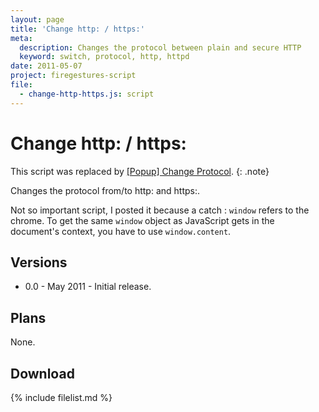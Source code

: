```yaml
---
layout: page
title: 'Change http: / https:'
meta:
  description: Changes the protocol between plain and secure HTTP
  keyword: switch, protocol, http, httpd
date: 2011-05-07
project: firegestures-script
file:
  - change-http-https.js: script
---
```


# Change http: / https:

This script was replaced by [\[Popup\] Change Protocol](popup-change-protocol.html).
{: .note}

Changes the protocol from/to http: and https:.

Not so important script, I posted it because a catch : `window` refers to the chrome. To get the same `window` object as JavaScript gets in the document's context, you
have to use `window.content`.

## Versions

* 0.0 - May 2011 - Initial release.

## Plans

None.

## Download

{% include filelist.md %}
